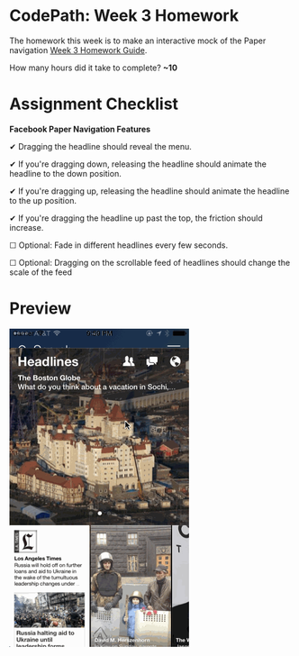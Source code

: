 CodePath: Week 3 Homework
========

The homework this week is to make an interactive mock of the Paper navigation <a href="http://guides.codepath.com/ios/Week-3-Homework" target="_blank" title="Week 3 Homework Guide">Week 3 Homework Guide</a>.

How many hours did it take to complete? <strong> ~10 </strong>

Assignment Checklist
========

<strong>Facebook Paper Navigation  Features</strong>

&#10004; Dragging the headline should reveal the menu.

&#10004; If you're dragging down, releasing the headline should animate the headline to the down position.

&#10004; If you're dragging up, releasing the headline should animate the headline to the up position.

&#10004; If you're dragging the headline up past the top, the friction should increase.

&#9744; Optional: Fade in different headlines every few seconds.

&#9744; Optional: Dragging on the scrollable feed of headlines should change the scale of the feed


Preview
========

<a href="https://github.com/luhman/CodePath/blob/master/Week%203%20-%20Animation%20and%20Gestures/preview.gif" target="_blank"><img src="https://raw.githubusercontent.com/luhman/CodePath/master/Week%203%20-%20Animation%20and%20Gestures/preview.gif" alt="CodePath: Week 3 Homework iOS Preview" style="max-width:100%;" /></a>
